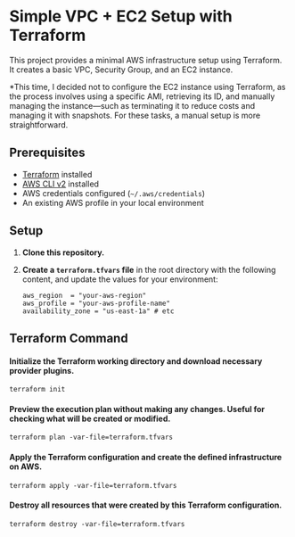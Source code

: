 # Simple VPC + EC2 Setup with Terraform

This project provides a minimal AWS infrastructure setup using Terraform.  
It creates a basic VPC, Security Group, and an EC2 instance.

*This time, I decided not to configure the EC2 instance using Terraform, as the process involves using a specific AMI, retrieving its ID, and manually managing the instance—such as terminating it to reduce costs and managing it with snapshots. For these tasks, a manual setup is more straightforward.
## Prerequisites

- [Terraform](https://developer.hashicorp.com/terraform/downloads) installed
- [AWS CLI v2](https://docs.aws.amazon.com/cli/latest/userguide/install-cliv2.html) installed
- AWS credentials configured (`~/.aws/credentials`)
- An existing AWS profile in your local environment

## Setup

1. **Clone this repository.**

2. **Create a `terraform.tfvars` file** in the root directory with the following content, and update the values for your environment:

   ```hcl
   aws_region  = "your-aws-region"
   aws_profile = "your-aws-profile-name"
   availability_zone = "us-east-1a" # etc
   ```

## Terraform Command

#### Initialize the Terraform working directory and download necessary provider plugins.
```hcl
terraform init
```
#### Preview the execution plan without making any changes. Useful for checking what will be created or modified.
```hcl
terraform plan -var-file=terraform.tfvars
```
#### Apply the Terraform configuration and create the defined infrastructure on AWS.
```hcl
terraform apply -var-file=terraform.tfvars
```
#### Destroy all resources that were created by this Terraform configuration.
```hcl
terraform destroy -var-file=terraform.tfvars
```
